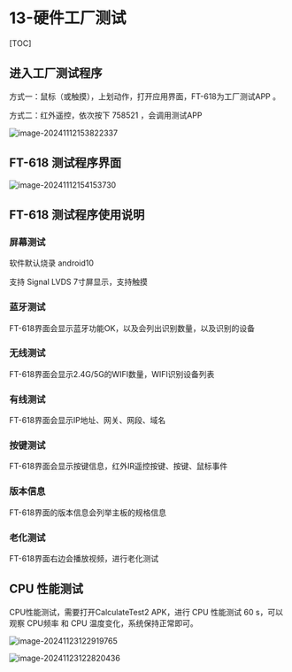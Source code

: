 # 13-硬件工厂测试

[TOC]

## 进入工厂测试程序

方式一：鼠标（或触摸），上划动作，打开应用界面，FT-618为工厂测试APP 。

方式二：红外遥控，依次按下 758521 ，会调用测试APP

![image-20241112153822337](http://tanzhtanzh.oss-cn-shenzhen.aliyuncs.com/img/image-20241112153822337.png)



## FT-618 测试程序界面

![image-20241112154153730](http://tanzhtanzh.oss-cn-shenzhen.aliyuncs.com/img/image-20241112154153730.png)



## FT-618 测试程序使用说明



### 屏幕测试

软件默认烧录 android10

支持 Signal LVDS 7寸屏显示，支持触摸



### 蓝牙测试

FT-618界面会显示蓝牙功能OK，以及会列出识别数量，以及识别的设备



### 无线测试

FT-618界面会显示2.4G/5G的WIFI数量，WIFI识别设备列表



### 有线测试

FT-618界面会显示IP地址、网关、网段、域名



### 按键测试

FT-618界面会显示按键信息，红外IR遥控按键、按键、鼠标事件



### 版本信息

FT-618界面的版本信息会列举主板的规格信息



### 老化测试

FT-618界面右边会播放视频，进行老化测试



## CPU 性能测试

CPU性能测试，需要打开CalculateTest2 APK，进行 CPU 性能测试 60 s，可以观察 CPU频率 和 CPU 温度变化，系统保持正常即可。

![image-20241123122919765](http://tanzhtanzh.oss-cn-shenzhen.aliyuncs.com/img/image-20241123122919765.png)

![image-20241123122820436](http://tanzhtanzh.oss-cn-shenzhen.aliyuncs.com/img/image-20241123122820436.png)






